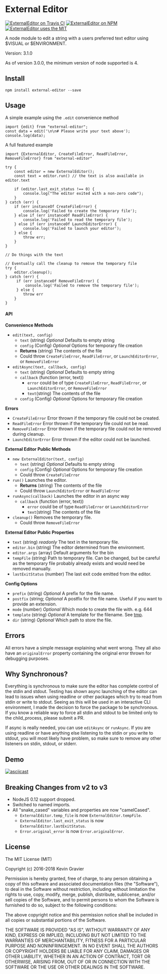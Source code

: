 # External Editor

[![ExternalEditor on Travis CI](https://img.shields.io/travis/mrkmg/node-external-editor.svg?style=flat-square)](https://travis-ci.org/mrkmg/node-external-editor/branches)
[![ExternalEditor on NPM](https://img.shields.io/npm/v/external-editor.svg?style=flat-square)](https://www.npmjs.com/package/external-editor)
[![ExternalEditor uses the MIT](https://img.shields.io/npm/l/external-editor.svg?style=flat-square)](https://opensource.org/licenses/MIT)

A node module to edit a string with a users preferred text editor using $VISUAL or $ENVIRONMENT.

Version: 3.1.0

As of version 3.0.0, the minimum version of node supported is 4.

## Install

`npm install external-editor --save`

## Usage

A simple example using the `.edit` convenience method

    import {edit} from "external-editor";
    const data = edit('\n\n# Please write your text above');
    console.log(data);

A full featured example

    import {ExternalEditor, CreateFileError, ReadFileError, RemoveFileError} from "external-editor"
    
    try {
        const editor = new ExternalEditor();
        const text = editor.run() // the text is also available in editor.text
        
        if (editor.last_exit_status !== 0) {
            console.log("The editor exited with a non-zero code");
        }
    } catch (err) {
        if (err instanceOf CreateFileError) {
            console.log('Failed to create the temporary file');
        } else if (err instanceOf ReadFileError) {
            console.log('Failed to read the temporary file');
        } else if (err instanceOf LaunchEditorError) {
            console.log('Failed to launch your editor');
        } else {
            throw err;
        }
    }
    
    // Do things with the text
    
    // Eventually call the cleanup to remove the temporary file
    try {
        editor.cleanup();   
    } catch (err) {
         if (err instanceOf RemoveFileError) {
             console.log('Failed to remove the temporary file');
         } else {
            throw err
        }
    }

#### API

**Convenience Methods**

- `edit(text, config)`
  - `text` (string) *Optional* Defaults to empty string
  - `config` (Config) *Optional* Options for temporary file creation
  - **Returns** (string) The contents of the file
  - Could throw `CreateFileError`, `ReadFileError`, or `LaunchEditorError`, or `RemoveFileError`
- `editAsync(text, callback, config)`
  - `text` (string) *Optional* Defaults to empty string
  - `callback` (function (error, text))
    - `error` could be of type `CreateFileError`, `ReadFileError`, or `LaunchEditorError`, or `RemoveFileError`
    - `text`(string) The contents of the file
  - `config` (Config) *Optional* Options for temporary file creation

**Errors**

- `CreateFileError` Error thrown if the temporary file could not be created.
- `ReadFileError` Error thrown if the temporary file could not be read.
- `RemoveFileError` Error thrown if the temporary file could not be removed during cleanup.
- `LaunchEditorError` Error thrown if the editor could not be launched.

**External Editor Public Methods**

- `new ExternalEditor(text, config)`
  - `text` (string) *Optional* Defaults to empty string
  - `config` (Config) *Optional* Options for temporary file creation
  - Could throw `CreateFileError`
- `run()` Launches the editor.
  - **Returns** (string) The contents of the file
  - Could throw `LaunchEditorError` or `ReadFileError`
- `runAsync(callback)` Launches the editor in an async way
  - `callback` (function (error, text))
    - `error` could be of type `ReadFileError` or `LaunchEditorError`
    - `text`(string) The contents of the file
- `cleanup()`  Removes the temporary file.
  - Could throw `RemoveFileError`

**External Editor Public Properties**

- `text` (string) *readonly* The text in the temporary file.
- `editor.bin` (string) The editor determined from the environment.
- `editor.args` (array) Default arguments for the bin
- `tempFile` (string) Path to temporary file. Can be changed, but be careful as the temporary file probably already
  exists and would need be removed manually.
- `lastExitStatus` (number) The last exit code emitted from the editor.

**Config Options**

- `prefix` (string) *Optional* A prefix for the file name.
- `postfix` (string; *Optional* A postfix for the file name. Useful if you want to provide an extension.
- `mode` (number) *Optional* Which mode to create the file with. e.g. 644
- `template` (string) *Optional* A template for the filename. See [tmp](https://www.npmjs.com/package/tmp).
- `dir` (string) *Optional* Which path to store the file.

## Errors

All errors have a simple message explaining what went wrong. They all also have an `originalError` property containing
the original error thrown for debugging purposes.

## Why Synchronous?

Everything is synchronous to make sure the editor has complete control of the stdin and stdout. Testing has shown async
launching of the editor can lead to issues when using readline or other packages which try to read from stdin or write
to stdout. Seeing as this will be used in an interactive CLI environment, I made the decision to force the package to be
synchronous. If you know a reliable way to force all stdin and stdout to be limited only to the child_process, please
submit a PR.

If async is really needed, you can use `editAsync` or `runAsync`. If you are using readline or have anything else
listening to the stdin or you write to stdout, you will most likely have problem, so make sure to remove any other
listeners on stdin, stdout, or stderr.

## Demo

[![asciicast](https://asciinema.org/a/a1qh9lypbe65mj0ivfuoslz2s.png)](https://asciinema.org/a/a1qh9lypbe65mj0ivfuoslz2s)

## Breaking Changes from v2 to v3

- NodeJS 0.12 support dropped.
- Switched to named imports.
- All "snake_cased" variables and properties are now "camelCased".
  - `ExternalEditor.temp_file` is now `ExternalEditor.tempFile`.
  - `ExternalEditor.last_exit_status` is now `ExternalEditor.lastExitStatus`.
  - `Error.original_error` is now `Error.originalError`.

## License

The MIT License (MIT)

Copyright (c) 2016-2018 Kevin Gravier

Permission is hereby granted, free of charge, to any person obtaining a copy of this software and associated
documentation files (the "Software"), to deal in the Software without restriction, including without limitation the
rights to use, copy, modify, merge, publish, distribute, sublicense, and/or sell copies of the Software, and to permit
persons to whom the Software is furnished to do so, subject to the following conditions:

The above copyright notice and this permission notice shall be included in all copies or substantial portions of the
Software.

THE SOFTWARE IS PROVIDED "AS IS", WITHOUT WARRANTY OF ANY KIND, EXPRESS OR IMPLIED, INCLUDING BUT NOT LIMITED TO THE
WARRANTIES OF MERCHANTABILITY, FITNESS FOR A PARTICULAR PURPOSE AND NONINFRINGEMENT. IN NO EVENT SHALL THE AUTHORS OR
COPYRIGHT HOLDERS BE LIABLE FOR ANY CLAIM, DAMAGES OR OTHER LIABILITY, WHETHER IN AN ACTION OF CONTRACT, TORT OR
OTHERWISE, ARISING FROM, OUT OF OR IN CONNECTION WITH THE SOFTWARE OR THE USE OR OTHER DEALINGS IN THE SOFTWARE.
